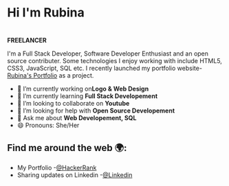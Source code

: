 # Hi I'm Rubina<h1> 
<b>FREELANCER</b>

I'm a Full Stack Developer, Software Developer Enthusiast and an open source contributer. Some technologies I enjoy working with include HTML5, CSS3, JavaScript, SQL etc. I recently launched my portfolio website- <a href="https://rubymaner.github.io/portfolio">Rubina's Portfolio</a> as a project.
- 🔭 I’m currently working on<b>Logo & Web Design</b>
- 🌱 I’m currently learning <b>Full Stack Developement</b>
- 👯 I’m looking to collaborate on <b>Youtube</b>
- 🤔 I’m looking for help with <b>Open Source Developement</b>
- 💬 Ask me about <b>Web Developement, SQL</b>
- 😄 Pronouns: She/Her

<h2>Find me around the web 🌍:</h2>

- My Portfolio -<a href="https://rubymaner.github.io/portfolio">@HackerRank</a>
- Sharing updates on Linkedin -<a href="https://www.linkedin.com/in/rubina-maner-5a4b951b9">@Linkedin</a>

